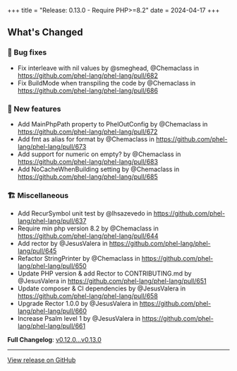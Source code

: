 +++
title = "Release: 0.13.0 - Require PHP>=8.2"
date = 2024-04-17
+++

## What's Changed

### 🐛  Bug fixes

* Fix interleave with nil values by @smeghead, @Chemaclass in https://github.com/phel-lang/phel-lang/pull/682
* Fix BuildMode when transpiling the code by @Chemaclass in https://github.com/phel-lang/phel-lang/pull/686

### 🥇  New features

* Add MainPhpPath property to PhelOutConfig by @Chemaclass in https://github.com/phel-lang/phel-lang/pull/672
* Add fmt as alias for format by @Chemaclass in https://github.com/phel-lang/phel-lang/pull/673
* Add support for numeric on empty? by @Chemaclass in https://github.com/phel-lang/phel-lang/pull/683
* Add NoCacheWhenBuilding setting by @Chemaclass in https://github.com/phel-lang/phel-lang/pull/685

### 🏗️ Miscellaneous 

* Add RecurSymbol unit test by @lhsazevedo in https://github.com/phel-lang/phel-lang/pull/637
* Require min php version 8.2 by @Chemaclass in https://github.com/phel-lang/phel-lang/pull/644
* Add rector by @JesusValera in https://github.com/phel-lang/phel-lang/pull/645
* Refactor StringPrinter by @Chemaclass in https://github.com/phel-lang/phel-lang/pull/650
* Update PHP version & add Rector to CONTRIBUTING.md by @JesusValera in https://github.com/phel-lang/phel-lang/pull/651
* Update composer & CI dependencies by @JesusValera in https://github.com/phel-lang/phel-lang/pull/658
* Upgrade Rector 1.0.0 by @JesusValera in https://github.com/phel-lang/phel-lang/pull/660
* Increase Psalm level 1 by @JesusValera in https://github.com/phel-lang/phel-lang/pull/661

**Full Changelog**: [v0.12.0...v0.13.0](https://github.com/phel-lang/phel-lang/compare/v0.12.0...v0.13.0)

---

[View release on GitHub](https://github.com/phel-lang/phel-lang/releases/tag/v0.13.0)
